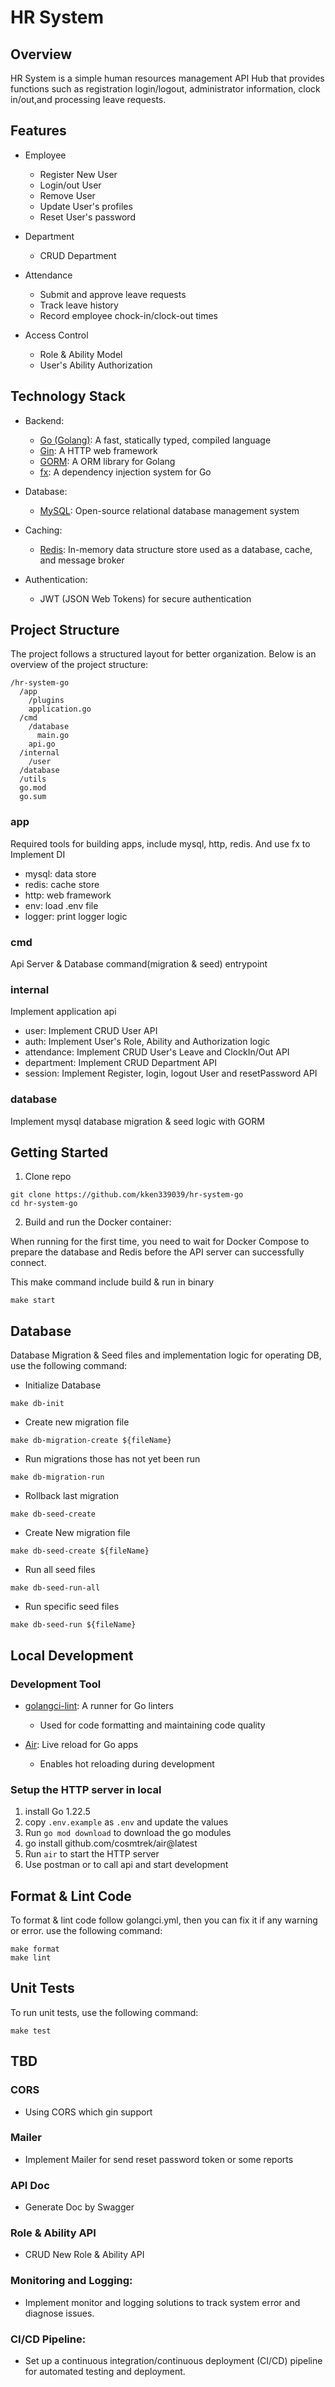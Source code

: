 # HR System

## Overview

HR System is a simple human resources management API Hub that provides functions such as registration login/logout, administrator information, clock in/out,and processing leave requests.

## Features

- Employee
  - Register New User
  - Login/out User
  - Remove User
  - Update User's profiles
  - Reset User's password

- Department
  - CRUD Department

- Attendance
  - Submit and approve leave requests
  - Track leave history
  - Record employee chock-in/clock-out times

- Access Control
  - Role & Ability Model
  - User's Ability Authorization

## Technology Stack
- Backend:
  - [Go (Golang)](https://golang.org/): A fast, statically typed, compiled language
  - [Gin](https://github.com/gin-gonic/gin): A HTTP web framework
  - [GORM](https://gorm.io/): A ORM library for Golang
  - [fx](https://github.com/uber-go/fx): A dependency injection system for Go

- Database:
  - [MySQL](https://www.mysql.com/): Open-source relational database management system

- Caching:
  - [Redis](https://redis.io/): In-memory data structure store used as a database, cache, and message broker

- Authentication:
  - JWT (JSON Web Tokens) for secure authentication


## Project Structure

The project follows a structured layout for better organization. Below is an overview of the project structure:

```
/hr-system-go
  /app
    /plugins
    application.go
  /cmd
    /database
      main.go
    api.go
  /internal
    /user
  /database
  /utils
  go.mod
  go.sum
```

### app

Required tools for building apps, include mysql, http, redis. And use fx to Implement DI
- mysql: data store
- redis: cache store
- http: web framework
- env: load .env file
- logger: print logger logic

### cmd

Api Server & Database command(migration & seed) entrypoint

### internal

Implement application api
- user: Implement CRUD User API
- auth: Implement User's Role, Ability and Authorization logic
- attendance: Implement CRUD User's Leave and ClockIn/Out API
- department: Implement CRUD Department API
- session: Implement Register, login, logout User and resetPassword API

### database

Implement mysql database migration & seed logic with GORM

## Getting Started

1. Clone repo

```
git clone https://github.com/kken339039/hr-system-go
cd hr-system-go
```

2. Build and run the Docker container:

When running for the first time, you need to wait for Docker Compose to prepare the database and Redis before the API server can successfully connect.

This make command include build & run in binary

```
make start
```

## Database

Database Migration & Seed files and implementation logic for operating DB, use the following command:

- Initialize Database
```
make db-init
```

- Create new migration file
```
make db-migration-create ${fileName}
```

- Run migrations those has not yet been run
```
make db-migration-run
```

- Rollback last migration
```
make db-seed-create
```

- Create New migration file
```
make db-seed-create ${fileName}
```

- Run all seed files
```
make db-seed-run-all
```

- Run specific seed files
```
make db-seed-run ${fileName}
```

## Local Development
### Development Tool

- [golangci-lint](https://github.com/golangci/golangci-lint): A runner for Go linters
  - Used for code formatting and maintaining code quality

- [Air](https://github.com/cosmtrek/air): Live reload for Go apps
  - Enables hot reloading during development

### Setup the HTTP server in local

1. install Go 1.22.5
2. copy `.env.example` as `.env` and update the values
3. Run `go mod download` to download the go modules
4. go install github.com/cosmtrek/air@latest
5. Run `air` to start the HTTP server
6. Use postman or to call api and start development


## Format & Lint Code

To format & lint code follow golangci.yml, then you can fix it if any warning or error. use the following command:

```
make format
make lint
```

## Unit Tests

To run unit tests, use the following command:

```
make test
```

## TBD
### CORS
- Using CORS which gin support

### Mailer
- Implement Mailer for send reset password token or some reports

### API Doc
- Generate Doc by Swagger

### Role & Ability API
- CRUD New Role & Ability API

### Monitoring and Logging:
- Implement monitor and logging solutions to track system error and diagnose issues.

### CI/CD Pipeline:
- Set up a continuous integration/continuous deployment (CI/CD) pipeline for automated testing and deployment.